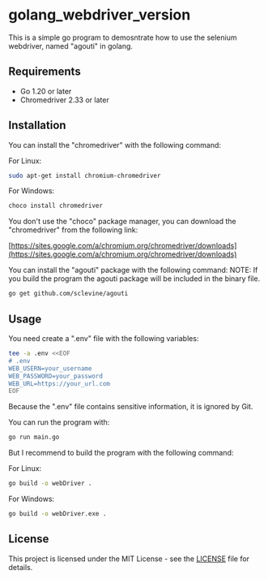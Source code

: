 # golang_webdriver_version

This is a simple go program to demosntrate how to use the selenium webdriver, named "agouti" in golang.

## Requirements

- Go 1.20 or later
- Chromedriver 2.33 or later

## Installation

You can install the "chromedriver" with the following command:

For Linux:

```bash
sudo apt-get install chromium-chromedriver
```

For Windows:

```bash
choco install chromedriver
```

You don't use the "choco" package manager, you can download the "chromedriver" from the following link:

[https://sites.google.com/a/chromium.org/chromedriver/downloads](https://sites.google.com/a/chromium.org/chromedriver/downloads)

You can install the "agouti" package with the following command:
NOTE: If you build the program the agouti package will be included in the binary file.

```bash
go get github.com/sclevine/agouti
```

## Usage

You need create a ".env" file with the following variables:

```bash
tee -a .env <<EOF
# .env
WEB_USERN=your_username
WEB_PASSWORD=your_password
WEB_URL=https://your_url.com
EOF
```

Because the ".env" file contains sensitive information, it is ignored by Git.

You can run the program with:

```bash
go run main.go
```

But I recommend to build the program with the following command:

For Linux:

```bash
go build -o webDriver .
```

For Windows:

```bash
go build -o webDriver.exe .
```

## License

This project is licensed under the MIT License - see the [LICENSE](https://pt.wikipedia.org/wiki/Licen%C3%A7a_MIT) file for details.
